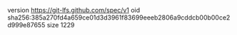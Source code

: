 version https://git-lfs.github.com/spec/v1
oid sha256:385a270fd4a659ce01d3d3961f83699eeeb2806a9cddcb00b00ce2d999e87655
size 1229
